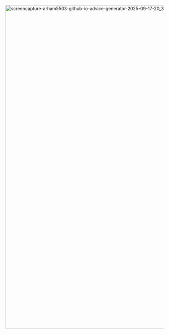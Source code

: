 
<img width="1920" height="1024" alt="screencapture-arham5503-github-io-advice-generator-2025-09-17-20_37_59" src="https://github.com/user-attachments/assets/45f177ef-4022-46f4-9060-3da8e247c027" />
